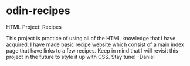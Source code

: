 # odin-recipes
HTML Project: Recipes

This project is practice of using all of the HTML knowledge that I have acquired, I have made basic recipe website which consist of a main index page that have links to a few recipes. Keep in mind that I will revisit this project in the future to style it up with CSS. Stay tune! -Daniel